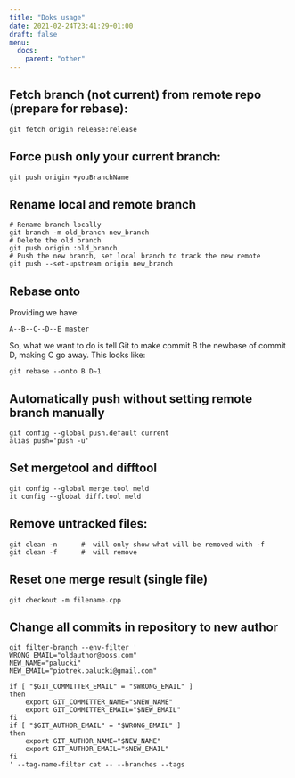 ```yaml
---
title: "Doks usage"
date: 2021-02-24T23:41:29+01:00
draft: false
menu:
  docs:
    parent: "other"
---
```


## Fetch branch (not current) from remote repo (prepare for rebase):
	git fetch origin release:release

	
## Force push only your current branch:
	git push origin +youBranchName

## Rename local and remote branch 
	# Rename branch locally    
	git branch -m old_branch new_branch
	# Delete the old branch    
	git push origin :old_branch
	# Push the new branch, set local branch to track the new remote
	git push --set-upstream origin new_branch    
	
## Rebase onto 
Providing we have:    

	A--B--C--D--E master
    	
So, what we want to do is tell Git to make
	commit B the newbase of commit D,  	making C go away. This looks like:

	git rebase --onto B D~1

## Automatically push without setting remote branch manually
	git config --global push.default current
	alias push='push -u'
	
## Set mergetool and difftool 
	git config --global merge.tool meld
	it config --global diff.tool meld


## Remove untracked files:
	git clean -n      #  will only show what will be removed with -f
	git clean -f      #  will remove

## Reset one merge result (single file)
	git checkout -m filename.cpp

## Change all commits in repository to new author
	git filter-branch --env-filter '
	WRONG_EMAIL="oldauthor@boss.com"
	NEW_NAME="palucki"
	NEW_EMAIL="piotrek.palucki@gmail.com"

	if [ "$GIT_COMMITTER_EMAIL" = "$WRONG_EMAIL" ]
	then
	    export GIT_COMMITTER_NAME="$NEW_NAME"
	    export GIT_COMMITTER_EMAIL="$NEW_EMAIL"
	fi
	if [ "$GIT_AUTHOR_EMAIL" = "$WRONG_EMAIL" ]
	then
	    export GIT_AUTHOR_NAME="$NEW_NAME"
	    export GIT_AUTHOR_EMAIL="$NEW_EMAIL"
	fi
	' --tag-name-filter cat -- --branches --tags
